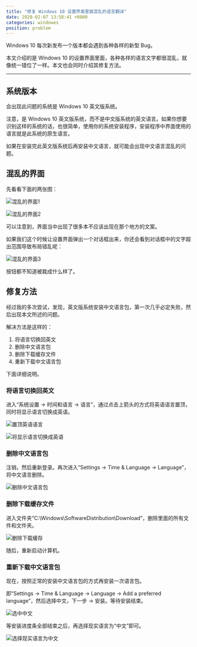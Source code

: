 ```yaml
---
title: "修复 Windows 10 设置界面里面混乱的语言翻译"
date: 2020-02-07 13:58:41 +0800
categories: windowes
position: problem
---
```


Windows 10 每次新发布一个版本都会遇到各种各样的新型 Bug。

本文介绍的是 Windows 10 的设置界面里面，各种各样的语言文字都很混乱，就像统一错位了一样。本文也会同时介绍其修复方法。

---

<div id="toc"></div>

## 系统版本

会出现此问题的系统是 Windows 10 英文版系统。

注意，是 Windows 10 英文版系统，而不是中文版系统的英文语言。如果你想要识别这样的系统的话，也很简单，使用你的系统安装程序，安装程序中界面使用的语言就是此系统的原生语言。

如果在安装完此英文版系统后再安装中文语言，就可能会出现中文语言混乱的问题。

## 混乱的界面

先看看下面的两张图：

![混乱的界面1](/static/posts/2020-02-07-09-56-38.png)

![混乱的界面2](/static/posts/2020-02-07-09-57-25.png)

可以注意到，界面当中出现了很多本不应该出现在那个地方的文案。

如果我们这个时候让设置界面弹出一个对话框出来，你还会看到对话框中的文字超出范围导致布局错乱呢：

![混乱的界面3](/static/posts/2020-02-07-09-59-24.png)

按钮都不知道被裁成什么样了。

## 修复方法

经过我的多次尝试，发现，英文版系统安装中文语言包，第一次几乎必定失败，然后出现本文所述的问题。

解决方法是这样的：

1. 将语言切换回英文
2. 删除中文语言包
3. 删除下载缓存文件
4. 重新下载中文语言包

下面详细说明。

### 将语言切换回英文

进入“系统设置 -> 时间和语言 -> 语言”，通过点击上箭头的方式将英语语言置顶，同时将显示语言切换成英语。

![置顶英语语言](/static/posts/2020-02-07-11-20-43.png)

![将显示语言切换成英语](/static/posts/2020-02-07-13-25-56.png)

### 删除中文语言包

注销，然后重新登录。再次进入“Settings -> Time & Language -> Language”，将中文语言删除。

![删除中文语言包](/static/posts/2020-02-07-13-28-24.png)

### 删除下载缓存文件

进入文件夹“C:\Windows\SoftwareDistribution\Download”，删除里面的所有文件和文件夹。

![删除下载缓存](/static/posts/2020-02-07-13-30-29.png)

随后，重新启动计算机。

### 重新下载中文语言包

现在，按照正常的安装中文语言包的方式再安装一次语言包。

即“Settings -> Time & Language -> Language -> Add a preferred language”，然后选择中文，下一步 -> 安装。等待安装结束。

![选中中文](/static/posts/2020-02-07-13-33-32.png)

等安装进度条全部结束之后，再选择现实语言为“中文”即可。

![选择现实语言为中文](/static/posts/2020-02-07-13-35-17.png)
